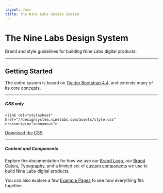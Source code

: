 ```yaml
---
layout: docs
title: The Nine Labs Design System
---
```



# The Nine Labs Design System

Brand and style guidelines for building Nine Labs digital products.

----

## Getting Started

The entire system is based on [Twitter Bootstrap 4.4](https://getbootstrap.com/docs/4.4/getting-started/introduction/), and extends many of its core concepts.

----

##### CSS only

```
<link rel="stylesheet" href="//designsystem.ninelabs.com/assets/style.css" crossorigin="anonymous">
```

<a href="/assets/style.css" class="btn btn-outline-primary">Download the CSS</a>

----

##### Content and Components

Explore the documentation for how we use our [Brand Logo](brand.html), our [Brand Colors](colors.html), [Typography](typography.html), and a limited set of [custom components](components.html) we use to build Nine Labs digital products.

You can also explore a few [Example Pages](examples.html) to see how everything fits together.
